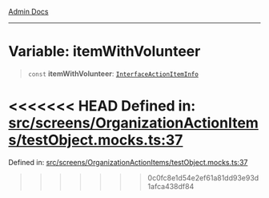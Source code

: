 [Admin Docs](/)

***

# Variable: itemWithVolunteer

> `const` **itemWithVolunteer**: [`InterfaceActionItemInfo`](../../../../utils/interfaces/interfaces/InterfaceActionItemInfo.md)

<<<<<<< HEAD
Defined in: [src/screens/OrganizationActionItems/testObject.mocks.ts:37](https://github.com/abhassen44/talawa-admin/blob/285f7384c3d26b5028a286d84f89b85120d130a2/src/screens/OrganizationActionItems/testObject.mocks.ts#L37)
=======
Defined in: [src/screens/OrganizationActionItems/testObject.mocks.ts:37](https://github.com/PalisadoesFoundation/talawa-admin/blob/main/src/screens/OrganizationActionItems/testObject.mocks.ts#L37)
>>>>>>> 0c0fc8e1d54e2ef61a81dd93e93d1afca438df84
